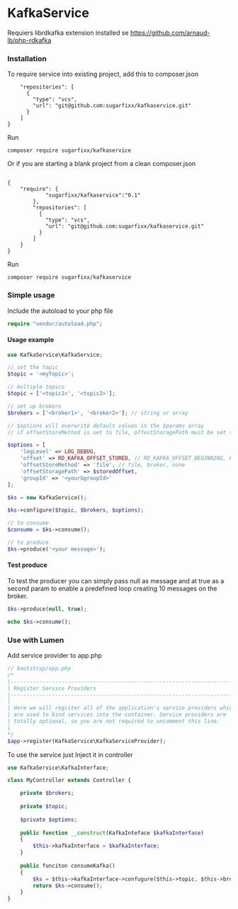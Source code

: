 # KafkaService

Requiers librdkafka extension installed se https://github.com/arnaud-lb/php-rdkafka


### Installation


To require service into existing project, add this to composer.json
````{
    "repositories": [
      {
        "type": "vcs",
        "url": "git@github.com:sugarfixx/kafkaservice.git"
      }
    ]   
}
````

Run
```angular2html
composer require sugarfixx/kafkaservice
```
Or if you are starting a blank project from a clean composer.json
```angular2html

{
    "require": {
            "sugarfixx/kafkaservice":"0.1"
        },
        "repositories": [
          {
            "type": "vcs",
            "url": "git@github.com:sugarfixx/kafkaservice.git"
          }
        ]   
    }
}
```


Run
```angular2html
composer require sugarfixx/kafkaservice
```

### Simple usage

Include the autoload to your php file
```php
require "vendor/autoload.php";
```
#### Usage example
```php
use KafkaService\KafkaService;

// set the topic
$topic = '<myTopic>';

// multiple topics
$topic = ['<topic1>', '<topic2>'];

// set up brokers 
$brokers = ['<broker1>', '<broker2>']; // string or array

// $options will overwrite default values in the $params array
// if offsetStoreMethod is set to file, offestStoragePath must be set to an appropriate location 

$options = [
    'logLevel' => LOG_DEBUG,
    'offset' => RD_KAFKA_OFFSET_STORED, // RD_KAFKA_OFFSET_BEGINNING, KAFKA_OFFSET_END 
    'offsetStoreMethod' => 'file', // file, broker, none
    'offsetStoragePath' => $storedOffset, 
    'groupId' => '<yourGgroupId>' 
];

$ks = new KafkaService();

$ks->configure($topic, $brokers, $options);

// to consume
$consume = $ks->consume();

// to produce
$ks->produce('<your message>');

```

#### Test produce
To test the producer you can simply pass null as message and at true as a second param to enable a predefined loop creating 10 messages on the broker. 
```php
$ks->produce(null, true);

echo $ks->consume();
```

### Use with Lumen
Add service provider to app.php
```php
// bootstrap/app.php
/*
|--------------------------------------------------------------------------
| Register Service Providers
|--------------------------------------------------------------------------
|
| Here we will register all of the application's service providers which
| are used to bind services into the container. Service providers are
| totally optional, so you are not required to uncomment this line.
|
*/
$app->register(KafkaService\KafkaServiceProvider);
```

To use the service just Inject it in controller
```php
use KafkaService\KafkaInterface;

class MyController extends Controller {

    private $brokers;
    
    private $topic;
    
    $private $options;
    
    public function __construct(KafkaInteface $kafkaInterface)
    {
        $this->kafkaInterface = $kafkaInterface;
    }
    
    public funciton consumeKafka()
    {
        $ks = $this->kafkaInterface->confugure($this->topic, $this->brokers, $this->options);
        return $ks->consume();
    }
}
```
